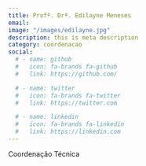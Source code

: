 ```yaml
---
title: Profª. Drª. Edilayne Meneses
email:
image: "/images/edilayne.jpg"
description: this is meta description
category: coordenacao
social:
  # - name: github
  #   icon: fa-brands fa-github
  #   link: https://github.com/

  # - name: twitter
  #   icon: fa-brands fa-twitter
  #   link: https://twitter.com

  # - name: linkedin
  #   icon: fa-brands fa-linkedin
  #   link: https://linkedin.com
---
```


Coordenação Técnica
